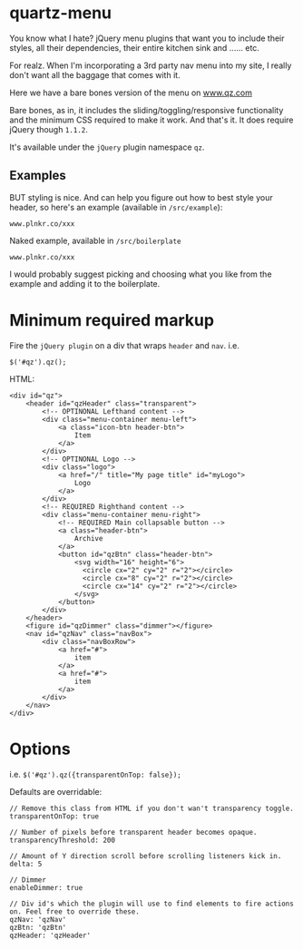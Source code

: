 # quartz-menu
You know what I hate? jQuery menu plugins that want you to include their styles, all their dependencies, their entire kitchen sink and ...... etc.

For realz. When I'm incorporating a 3rd party nav menu into my site, I really don't want all the baggage that comes with it.

Here we have a bare bones version of the menu on www.qz.com

Bare bones, as in, it includes the sliding/toggling/responsive functionality and the minimum CSS required to make it work. And that's it. It does require jQuery though ```1.1.2```.

It's available under the ```jQuery``` plugin namespace ```qz```.

## Examples

BUT styling is nice. And can help you figure out how to best style your header, so here's an example  (available in ```/src/example```):

```
www.plnkr.co/xxx
```

Naked example, available in ```/src/boilerplate```

```
www.plnkr.co/xxx
```

I would probably suggest picking and choosing what you like from the example and adding it to the boilerplate.


# Minimum required markup

Fire the ```jQuery plugin``` on a div that wraps ```header``` and ```nav```. i.e.

```
$('#qz').qz();
```

HTML: 


````
<div id="qz">
	<header id="qzHeader" class="transparent">
		<!-- OPTINONAL Lefthand content -->
		<div class="menu-container menu-left">
			<a class="icon-btn header-btn">
				Item
			</a>
		</div>
		<!-- OPTINONAL Logo -->
		<div class="logo">
			<a href="/" title="My page title" id="myLogo">
				Logo
			</a>
		</div>
		<!-- REQUIRED Righthand content -->
		<div class="menu-container menu-right">
			<!-- REQUIRED Main collapsable button -->
			<a class="header-btn">
				Archive
			</a>
			<button id="qzBtn" class="header-btn">
				<svg width="16" height="6">
				  <circle cx="2" cy="2" r="2"></circle>
				  <circle cx="8" cy="2" r="2"></circle>
				  <circle cx="14" cy="2" r="2"></circle>
				</svg>
			</button>
		</div>
	</header>
	<figure id="qzDimmer" class="dimmer"></figure>
	<nav id="qzNav" class="navBox">
		<div class="navBoxRow">
			<a href="#">
				item
			</a>
			<a href="#">
				item
			</a>
		</div>
	</nav>
</div>
````

# Options

i.e. ```$('#qz').qz({transparentOnTop: false});```

Defaults are overridable:


````
// Remove this class from HTML if you don't wan't transparency toggle.
transparentOnTop: true

// Number of pixels before transparent header becomes opaque.
transparencyThreshold: 200

// Amount of Y direction scroll before scrolling listeners kick in.  
delta: 5

// Dimmer
enableDimmer: true

// Div id's which the plugin will use to find elements to fire actions on. Feel free to override these.
qzNav: 'qzNav'
qzBtn: 'qzBtn'
qzHeader: 'qzHeader'
````